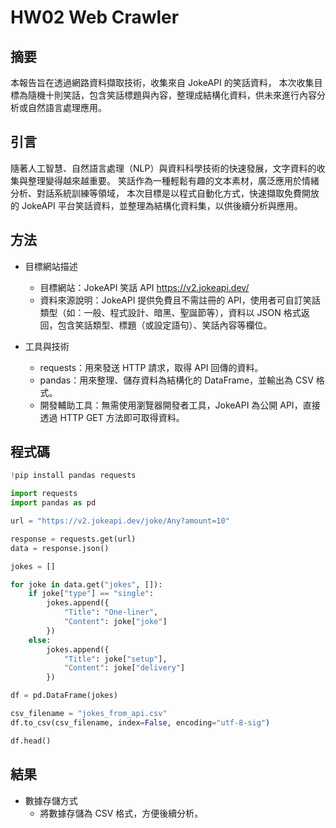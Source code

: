 # HW02 Web Crawler

## 摘要

本報告旨在透過網路資料擷取技術，收集來自 JokeAPI 的笑話資料，
本次收集目標為隨機十則笑話，包含笑話標題與內容，整理成結構化資料，供未來進行內容分析或自然語言處理應用。

## 引言

隨著人工智慧、自然語言處理（NLP）與資料科學技術的快速發展，文字資料的收集與整理變得越來越重要。
笑話作為一種輕鬆有趣的文本素材，廣泛應用於情緒分析、對話系統訓練等領域，
本次目標是以程式自動化方式，快速擷取免費開放的 JokeAPI 平台笑話資料，並整理為結構化資料集，以供後續分析與應用。

## 方法

- 目標網站描述
  - 目標網站：JokeAPI 笑話 API
    https://v2.jokeapi.dev/
  - 資料來源說明：JokeAPI 提供免費且不需註冊的 API，使用者可自訂笑話類型（如：一般、程式設計、暗黑、聖誕節等），資料以 JSON 格式返回，包含笑話類型、標題（或設定語句）、笑話內容等欄位。

- 工具與技術
  - requests：用來發送 HTTP 請求，取得 API 回傳的資料。
  - pandas：用來整理、儲存資料為結構化的 DataFrame，並輸出為 CSV 格式。
  - 開發輔助工具：無需使用瀏覽器開發者工具，JokeAPI 為公開 API，直接透過 HTTP GET 方法即可取得資料。

## 程式碼
```python
!pip install pandas requests

import requests
import pandas as pd

url = "https://v2.jokeapi.dev/joke/Any?amount=10"

response = requests.get(url)
data = response.json()

jokes = []

for joke in data.get("jokes", []):
    if joke["type"] == "single":
        jokes.append({
            "Title": "One-liner",
            "Content": joke["joke"]
        })
    else:
        jokes.append({
            "Title": joke["setup"],
            "Content": joke["delivery"]
        })

df = pd.DataFrame(jokes)

csv_filename = "jokes_from_api.csv"
df.to_csv(csv_filename, index=False, encoding="utf-8-sig")

df.head()
```
## 結果
- 數據存儲方式
  - 將數據存儲為 CSV 格式，方便後續分析。
